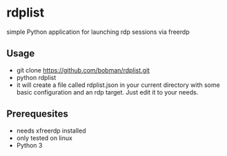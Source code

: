 # rdplist
simple Python application for launching rdp sessions via freerdp

## Usage
- git clone https://github.com/bobman/rdplist.git
- python rdplist
- it will create a file called rdplist.json in your current directory with some basic configuration and an rdp target. Just edit it to your needs.

## Prerequesites
- needs xfreerdp installed
- only tested on linux
- Python 3